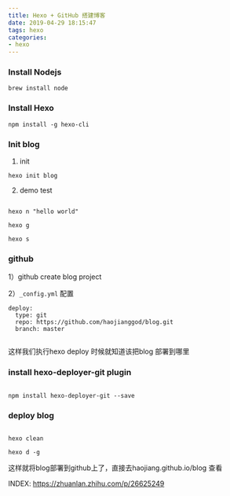 ```yaml
---
title: Hexo + GitHub 搭建博客
date: 2019-04-29 18:15:47
tags: hexo
categories:
- hexo
---
```


### Install Nodejs

```shell
brew install node
```

### Install Hexo

```shell
npm install -g hexo-cli
```

### Init blog

1) init

```shell
hexo init blog
```

2) demo test

```shell

hexo n "hello world"

hexo g

hexo s
```

###  github
1）github create blog project

2）`_config.yml` 配置

```
deploy:
  type: git
  repo: https://github.com/haojianggod/blog.git
  branch: master


```
这样我们执行hexo deploy 时候就知道该把blog 部署到哪里


### install hexo-deployer-git plugin

```shell

npm install hexo-deployer-git --save
```

### deploy blog

```shell

hexo clean

hexo d -g

```

这样就将blog部署到github上了，直接去haojiang.github.io/blog 查看


INDEX: https://zhuanlan.zhihu.com/p/26625249

